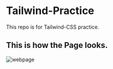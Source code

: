 # Tailwind-Practice
This repo is for Tailwind-CSS practice.

## This is how the Page looks.

![webpage](https://user-images.githubusercontent.com/73813662/214829737-72f529ec-9fd9-446e-b252-159b1f671dcc.png)
